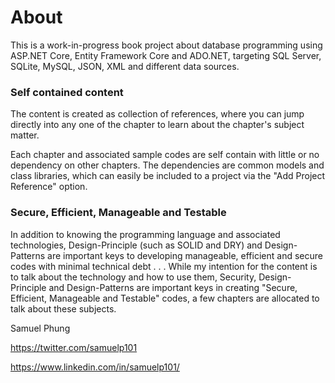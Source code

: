 # About

This is a work-in-progress book project about database programming using ASP.NET Core, Entity Framework Core and ADO.NET, targeting SQL Server, SQLite, MySQL, JSON, XML and different data sources.

### Self contained content

The content is created as collection of references, where you can jump directly into any one of the chapter to learn about the chapter's subject matter.  

Each chapter and associated sample codes are self contain with little or no dependency on other chapters.  The dependencies are common models and class libraries, which can easily be included to a project via the "Add Project Reference" option. 

### Secure, Efficient, Manageable and Testable

In addition to knowing the programming language and associated technologies, Design-Principle (such as SOLID and DRY) and  Design-Patterns are important keys to developing manageable, efficient and secure codes with minimal technical debt . . .  While my intention for the content is to talk about the technology and how to use them, Security, Design-Principle and Design-Patterns are important keys in creating "Secure, Efficient, Manageable and Testable" codes, a few chapters are allocated to talk about these subjects. 


Samuel Phung

https://twitter.com/samuelp101

https://www.linkedin.com/in/samuelp101/



